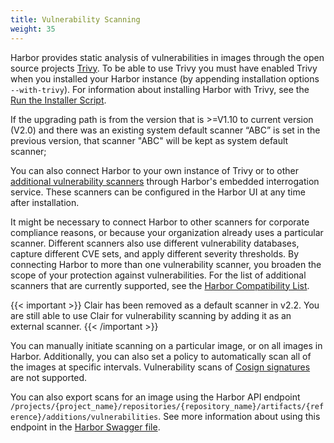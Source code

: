 ```yaml
---
title: Vulnerability Scanning
weight: 35
---
```


Harbor provides static analysis of vulnerabilities in images through the open source projects [Trivy](https://github.com/aquasecurity/trivy). To be able to use Trivy you must have enabled Trivy when you installed your Harbor instance (by appending installation options `--with-trivy`). For information about installing Harbor with Trivy, see the [Run the Installer Script](../../install-config/run-installer-script.md).

If the upgrading path is from the version that is >=V1.10 to current version (V2.0) and there was an existing system default scanner “ABC” is set in the previous version, that scanner "ABC" will be kept as system default scanner;

You can also connect Harbor to your own instance of Trivy or to other [additional vulnerability scanners](pluggable-scanners.md) through Harbor's embedded interrogation service. These scanners can be configured in the Harbor UI at any time after installation.

It might be necessary to connect Harbor to other scanners for corporate compliance reasons, or because your organization already uses a particular scanner. Different scanners also use different vulnerability databases, capture different CVE sets, and apply different severity thresholds. By connecting Harbor to more than one vulnerability scanner, you broaden the scope of your protection against vulnerabilities. For the list of additional scanners that are currently supported, see the [Harbor Compatibility List](../../install-config/harbor-compatibility-list.md#scanner-adapters).

{{< important >}}
Clair has been removed as a default scanner in v2.2. You are still able to use Clair for vulnerability scanning by adding it as an external scanner.
{{< /important >}}


You can manually initiate scanning on a particular image, or on all images in Harbor. Additionally, you can also set a policy to automatically scan all of the images at specific intervals. Vulnerability scans of [Cosign signatures](../../working-with-projects/working-with-images/sign-images/#use-cosign-to-sign-artifacts) are not supported.

You can also export scans for an image using the Harbor API endpoint `/projects/{project_name}/repositories/{repository_name}/artifacts/{reference}/additions/vulnerabilities`. See more information about using this endpoint in the [Harbor Swagger file](https://github.com/goharbor/harbor/blob/main/api/v2.0/swagger.yaml).
